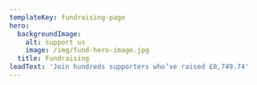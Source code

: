 ```yaml
---
templateKey: fundraising-page
hero:
  backgroundImage:
    alt: support us
    image: /img/fund-hero-image.jpg
  title: Fundraising
leadText: 'Join hundreds supporters who’ve raised £8,749.74'
---
```


